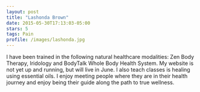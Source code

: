 ```yaml
---
layout: post
title: "Lashonda Brown"
date: 2015-05-30T17:13:03-05:00
stars: 5
tags: Pain
profile: /images/lashonda.jpg
---
```


I have been trained in the following natural healthcare modalities: Zen Body Therapy, Iridology and BodyTalk Whole Body Health System. My website is not yet up and running, but will live in June. I also teach classes is healing using essential oils. I enjoy meeting people where they are in their health journey and enjoy being their guide along the path to true wellness.
